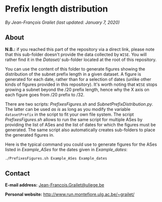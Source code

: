 # Prefix length distribution

*By Jean-François Grailet (last updated: January 7, 2020)*

## About

**N.B.:** if you reached this part of the repository via a direct link, please note that this 
sub-folder doesn't provide the data collected by `WISE`. You will rather find it in the 
*Dataset/* sub-folder located at the root of this repository.

You can use the content of this folder to generate figures showing the distribution of the subnet 
prefix length in a given dataset. A figure is generated for each date, rather than for a selection 
of dates (unlike other kinds of figures provided in this repository). It's worth noting that 
`WISE` stops growing a subnet beyond the /20 prefix length, hence why the X axis on each figure 
goes from /20 prefix to /32.

There are two scripts: *PrefixesFigures.sh* and *SubnetPrefixDistribution.py*. The latter can be 
used _as is_ as long as you modify the variable `datasetPrefix` in the script to fit your own file 
system. The script *PrefixesFigures.sh* allows to run the same script for multiple ASes by 
providing the list of ASes and the list of dates for which the figures must be generated. The same 
script also automatically creates sub-folders to place the generated figures in.

Here is the typical command you could use to generate figures for the ASes listed in 
_Example\_ASes_ for the dates given in _Example\_dates_:

```sh
./PrefixesFigures.sh Example_ASes Example_dates
```

## Contact

**E-mail address:** Jean-Francois.Grailet@uliege.be

**Personal website:** http://www.run.montefiore.ulg.ac.be/~grailet/
